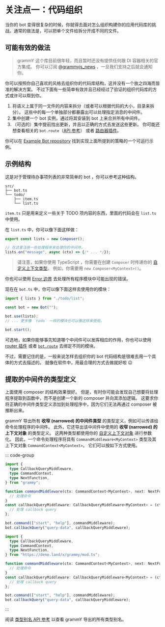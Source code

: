# 关注点一：代码组织

当你的 bot 变得很复杂的时候，你就得去面对怎么组织构建你的应用代码库的挑战。通常的做法是，可以把单个文件给拆分开成不同的文件。

## 可能有效的做法

> grammY 这个库目前很年轻，而且暂时还没有提供任何跟 DI 容器相关的官方集成。
> 你可以订阅 [@grammyjs_news](https://t.me/grammyjs_news) ，一旦我们支持之后就会通知你。

你可以按照你自己喜欢的风格去组织你的代码库结构，这并没有一个放之四海而皆准的解决方案。
不过下面有一些简单有效并且已经经过了验证的组织代码库的方式或许可以帮到你。

1. 将语义上属于同一文件的内容来拆分（或者可以根据代码的大小，目录来拆分）。
   这些中的每一个单独部分都暴露出可以处理指定消息的中间件。
2. 集中创建一个 bot 实例，通过将其安装到 bot 上来合并所有中间件。
3. （可选的）集中提前找出更新，并且以正确的方式去发送这些更新。
   你可能还想查看相关的 `bot.route`（[API 参考](/ref/core/Composer#route)） 或者 [路由器插件](../plugins/router)。

你可以在 [Example Bot repository](https://github.com/grammyjs/examples/tree/main/scaling) 找到实现上面所提到的策略的一个可运行示例。

## 示例结构

这是对于管理待办事项列表的非常简单的 bot ，你可以参考这种结构。

```asciiart:no-line-numbers
src/
├── bot.ts
└── todo/
    ├── item.ts
    └── list.ts
```

`item.ts` 只是用来定义一些关于 TODO 项内容的东西，里面的代码会在 `list.ts` 中使用。

在 `list.ts` 中，你可以像下面这样做：

```ts
export const lists = new Composer();

// 在这里注册一些处理程序来处理你的中间件。
lists.on("message", async (ctx) => {/* ... */});
```

> 请注意，如果你使用 TypeScript ，你需要在创建 `Composer` 时传递你的 [自定义上下文类型](../guide/context#定制你的上下文对象)。
> 例如，你需要用 `new Composer<MyContext>()`。

你也可以使用 [Error 边界](../guide/errors#error-边界) 去处理所有程序模块中可能出现的错误。

现在在 `bot.ts` 中，你可以像下面这样去使用你的模块：

```ts
import { lists } from "./todo/list";

const bot = new Bot("");

bot.use(lists);
// ... 更多像 `todo` 一样的模块也可以像这样来使用。

bot.start();
```

可选地，如果你能够事先知道哪个中间件可以发挥相应的作用，你也可以使用 [router 插件](../plugins/router) 或者 [`bot.route`](/ref/core/Composer#route) 去绑定不同的模块。

不过，需要记住的是，一般来说怎样去组织你的 bot 代码结构是很难去用一个具体的方式去描述的。
就像在软件中，用最合理的方式去做就好啦 :wink:

## 提取的中间件的类型定义

上面使用 composer 的结构效果很好。
但是，有时你可能会发现自己想要将处理程序提取到函数中，而不是创建一个新的 composer 并向其添加逻辑。
这要求你将正确的中间件类型定义添加到处理程序中，因为它们无法再通过 composer 被推断出来。

grammY 导出所有 **收窄 (narrowed) 的中间件类型** 的类型定义，例如可以传递给命令处理程序的中间件。
此外，它还导出该中间件中使用的 **收窄 (narrowed) 的上下文对象** 的类型定义。
这两种类型都使用你的 [自定义上下文对象](../guide/context#定制你的上下文对象) 进行参数化。
因此，一个命令处理程序将具有 `CommandMiddleware<MyContext>` 类型及其上下文对象 `CommandContext<MyContext>`。
它们可以按如下方式使用。

::: code-group

```ts [Node.js]
import {
  type CallbackQueryMiddleware,
  type CommandContext,
  type NextFunction,
} from "grammy";

function commandMiddleware(ctx: CommandContext<MyContext>, next: NextFunction) {
  // 处理命令
}
const callbackQueryMiddleware: CallbackQueryMiddleware<MyContext> = (ctx) => {
  // 处理 callback query
};

bot.command(["start", "help"], commandMiddleware);
bot.callbackQuery("query-data", callbackQueryMiddleware);
```

```ts [Deno]
import {
  type CallbackQueryMiddleware,
  type CommandContext,
  type NextFunction,
} from "https://deno.land/x/grammy/mod.ts";

function commandMiddleware(ctx: CommandContext<MyContext>, next: NextFunction) {
  // 处理命令
}
const callbackQueryMiddleware: CallbackQueryMiddleware<MyContext> = (ctx) => {
  // 处理 callback query
};

bot.command(["start", "help"], commandMiddleware);
bot.callbackQuery("query-data", callbackQueryMiddleware);
```

:::

阅读 [类型别名 API 参考](/ref/core/#type-aliases) 以查看 grammY 导出的所有类型别名。
